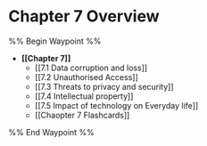 # Chapter 7 Overview
%% Begin Waypoint %%
- **[[Chapter 7]]**
	- [[7.1 Data corruption and loss]]
	- [[7.2 Unauthorised Access]]
	- [[7.3 Threats to privacy and security]]
	- [[7.4 Intellectual property]]
	- [[7.5 Impact of technology on Everyday life]]
	- [[Chaopter 7 Flashcards]]

%% End Waypoint %%